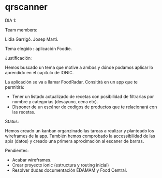 # qrscanner

DIA 1:

Team members:

Lidia Garrigó.
Josep Marti. 

Tema elegido : aplicación Foodie. 

Justificación:

Hemos buscado un tema que motive a ambos y dónde podamos aplicar lo aprendido en el capitulo de IONIC.

La aplicación se va a llamar FoodRadar. Consitirá en un app que te permitirá:

- Tener un listado actualizado de recetas con posibilidad de filtrarlas por nombre y categorias (desayuno, cena etc).
- Disponer de un escáner de codigos de productos que te relacionará con las recetas. 

Status:

Hemos creado un kanban organzinado las tareas a realizar y planteado los wireframes de la app. 
También hemos comprobado la accessibilidad de las apis (datos) y creado una primera aproximación al escaner de barras.

Pendientes:

- Acabar wireframes.
- Crear proyecto ionic (estructura y routing inicial)
- Resolver dudas documentación EDAMAM y Food Central. 












